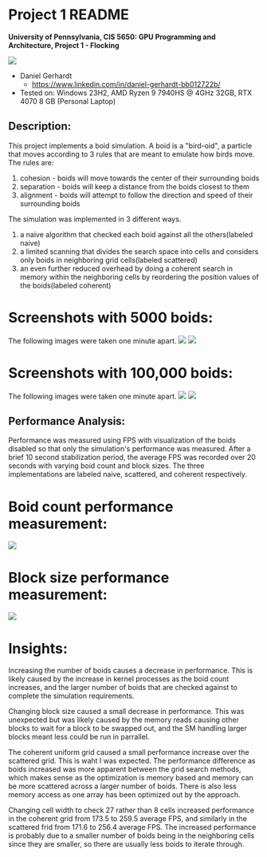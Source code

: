 # Project 1 README

**University of Pennsylvania, CIS 5650: GPU Programming and Architecture,
Project 1 - Flocking**

![](images/boids.gif)

* Daniel Gerhardt
  * https://www.linkedin.com/in/daniel-gerhardt-bb012722b/
* Tested on: Windows 23H2, AMD Ryzen 9 7940HS @ 4GHz 32GB, RTX 4070 8 GB (Personal Laptop)

## Description:
This project implements a boid simulation. A boid is a "bird-oid", a particle that moves according to 3 rules that are meant to emulate how birds move. The rules are:
1. cohesion - boids will move towards the center of their surrounding boids
2. separation - boids will keep a distance from the boids closest to them
3. alignment - boids will attempt to follow the direction and speed of their surrounding boids

The simulation was implemented in 3 different ways. 
1. a naive algorithm that checked each boid against all the others(labeled naive)
2. a limited scanning that divides the search space into cells and considers only boids in neighboring grid cells(labeled scattered)
3. an even further reduced overhead by doing a coherent search in memory within the neighboring cells by reordering the position values of the boids(labeled coherent)

# Screenshots with 5000 boids:
The following images were taken one minute apart.
![](images/lowboidsearly.png)
![](images/lowboidslate.png)

# Screenshots with 100,000 boids:
The following images were taken one minute apart.
![](images/highboidsearly.png)
![](images/highboidslate.png)

## Performance Analysis:
Performance was measured using FPS with visualization of the boids disabled so that only the simulation's performance was measured. After a brief 10 second stabilization period, the average FPS was recorded over 20 seconds with varying boid count and block sizes. The three implementations are labeled naive, scattered, and coherent respectively.

# Boid count performance measurement:
![](images/boidcountgraph.png)

# Block size performance measurement:
![](images/blocksizegraph.png)

# Insights:
Increasing the number of boids causes a decrease in performance. This is likely caused by the increase in kernel processes as the boid count increases, and the larger number of boids that are checked against to complete the simulation requirements. 

Changing block size caused a small decrease in performance. This was unexpected but was likely caused by the memory reads causing other blocks to wait for a block to be swapped out, and the SM handling larger blocks meant less could be run in parrallel.

The coherent uniform grid caused a small performance increase over the scattered grid. This is waht I was expected. The performance difference as boids increased was more apparent between the grid search methods, which makes sense as the optimization is memory based and memory can be more scattered across a larger number of boids. There is also less memory access as one array has been optimized out by the approach.

Changing cell width to check 27 rather than 8 cells increased performance in the coherent grid from 173.5 to 259.5 average FPS, and similarly in the scattered frid from 171.6 to 256.4 average FPS. The increased performance is probably due to a smaller number of boids being in the neighboring cells since they are smaller, so there are usually less boids to iterate through.
